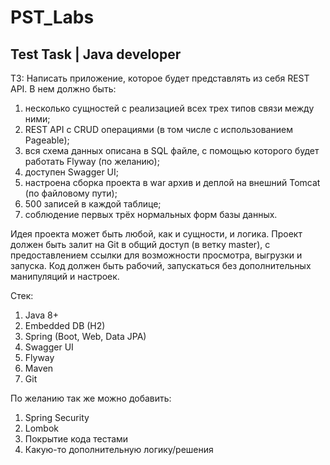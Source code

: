 # PST_Labs

## Test Task | Java developer

ТЗ:
Написать приложение, которое будет представлять из себя REST API. В нем должно быть:
1. несколько сущностей с реализацией всех трех типов связи между ними;
2. REST API с CRUD операциями (в том числе с использованием Pageable);
3. вся схема данных описана в SQL файле, с помощью которого будет работать Flyway (по желанию);
4. доступен Swagger UI;
5. настроена сборка проекта в war архив и деплой на внешний Tomcat (по файловому пути);
6. 500 записей в каждой таблице;
7. соблюдение первых трёх нормальных форм базы данных.

Идея проекта может быть любой, как и сущности, и логика.
Проект должен быть залит на Git в общий доступ (в ветку master), с предоставлением ссылки для возможности просмотра, выгрузки и запуска. 
Код должен быть рабочий, запускаться без дополнительных манипуляций и настроек.


Стек:
1. Java 8+
2. Embedded DB (H2)
2. Spring (Boot, Web, Data JPA)
3. Swagger UI
4. Flyway
5. Maven
6. Git

По желанию так же можно добавить:
1. Spring Security
2. Lombok
3. Покрытие кода тестами
4. Какую-то дополнительную логику/решения
